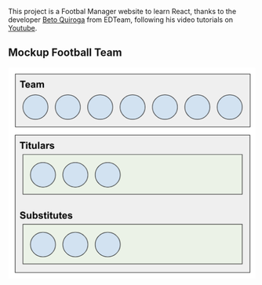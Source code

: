 This project is a Footbal Manager website to learn React, thanks to the developer [Beto Quiroga](https://github.com/betoquiroga) from EDTeam, following his video tutorials on [Youtube](https://www.youtube.com/watch?v=HhtqSwUgP1U).

##  Mockup Football Team

<p align="center">
  <img src="assets/images/1_mock_up.png">
</p>
